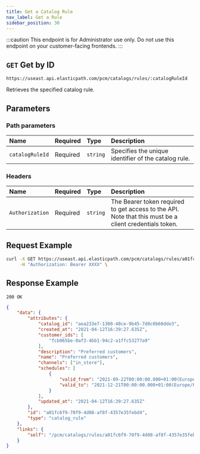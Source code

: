 ```yaml
---
title: Get a Catalog Rule
nav_label: Get a Rule
sidebar_position: 30
---
```


:::caution
This endpoint is for Administrator use only. Do not use this endpoint on your customer-facing frontends.
:::

## `GET` Get by ID

```text
https://useast.api.elasticpath.com/pcm/catalogs/rules/:catalogRuleId
```

Retrieves the specified catalog rule.

## Parameters

### Path parameters

 | Name | Required | Type | Description |
 | :--- | :--- | :--- | :--- |
 | `catalogRuleId` | Required | `string` | Specifies the unique identifier of the catalog rule. |

### Headers

| Name | Required | Type | Description |
| :--- | :--- | :--- | :--- |
| `Authorization` | Required | `string` | The Bearer token required to get access to the API. Note that this must be a client credentials token. |

## Request Example

```bash
curl -X GET https://useast.api.elasticpath.com/pcm/catalogs/rules/a01fc6f9-70f9-4d08-af8f-4357e35febd4 \
     -H "Authorization: Bearer XXXX" \
```

## Response Example

`200 OK`

```json
{
    "data": {
        "attributes": {
            "catalog_id": "aea233e7-1300-48ce-9b45-7d0c0b60dde3",
            "created_at": "2021-04-12T16:39:27.635Z",
            "customer_ids": [
                "fcb065be-0af3-4bb1-94c2-a1ffc53277a9"
            ],
            "description": "Preferred customers",
            "name": "Preferred customers",
            "channels": ["in_store"],
            "schedules": [
                {
                    "valid_from": "2021-09-22T00:00:00.000+01:00(Europe/Paris)",
                    "valid_to": "2021-12-21T00:00:00.000+01:00(Europe/Paris)"
                }
            ],
            "updated_at": "2021-04-12T16:39:27.635Z"
        },
        "id": "a01fc6f9-70f9-4d08-af8f-4357e35febd4",
        "type": "catalog_rule"
    },
    "links": {
        "self": "/pcm/catalogs/rules/a01fc6f9-70f9-4d08-af8f-4357e35febd4"
    }
}
```
